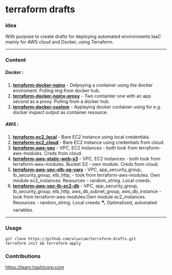 # terraform drafts
### Idea
With purpose to create drafts for deploying automated environments IaaC mainly for AWS cloud and  Docker, using Terraform.
- - -
### Content
##### Docker :  
1. [__terraform-docker-nginx__](https://github.com/aluvium/terraform-drafts/tree/master/terraform-docker-nginx) - Delpoying a container using the docker enviroment. Pulling img from docker hub.
2. [__terraform-docker-nginx-proxy__](https://github.com/aluvium/terraform-drafts/tree/master/terraform-docker-nginx-proxy) - Two containter one with an app second as a proxy. Pulling from a docker hub.
3. [__terraform-docker-custom__](https://github.com/aluvium/terraform-drafts/tree/master/terraform-docker-custom) - Applaying docker container using for e.g. docker inspect output as container resource.

##### AWS : 
1. [__terraform-ec2_local__](https://github.com/aluvium/terraform-drafts/tree/master/terraform-aws-ec2_local) - Bare EC2 instance using local credentials.
2. [__terraform-ec2_cloud__](https://github.com/aluvium/terraform-drafts/tree/master/terraform-aws-ec2_cloud) - Bare EC2 instance using credentials from cloud.
3. [__terraform-aws-vpc__](https://github.com/aluvium/terraform-drafts/tree/master/terraform-aws-vpc) - VPC, EC2 instances - both took from terraform-aws-modules. Creds from cloud.
4. [__terraform-aws-static-web-s3__](https://github.com/aluvium/terraform-drafts/tree/master/terraform-aws-static-web-s3) - VPC, EC2 instances - both took from terraform-aws-modules. Bucket S3 - own module. Creds from cloud.
5. [__terraform-aws-vpc-elb-sg-vars__](https://github.com/aluvium/terraform-drafts/tree/master/terraform-aws-vpc-elb-sg-vars) - VPC, app_security_group, lb_security_group, elb_http, -  took from terraform-aws-modules. Own module ec2_instances. Resources - random_string. Local creeds.
6. [__terraform-aws-vpc-lb-ec2-db__](https://github.com/aluvium/terraform-drafts/tree/master/terraform-aws-vpc-lb-ec2-db) - VPC, app_security_group, lb_security_group, elb_http, aws_db_subnet_group, aws_db_instance -  took from terraform-aws-modules.Own module ec2_instances. Resources - random_string. Local creeds.🪓 Optimalized, automated variables.
- - - 
### Usage 
    git clone https://github.com/aluvium/terraform-drafts.git
    terraform init && terraform apply
### Contributions
https://learn.hashicorp.com
